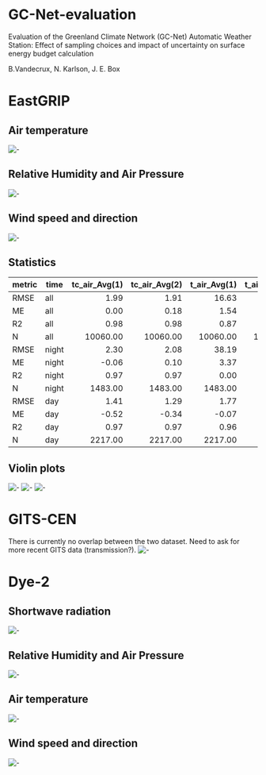 # GC-Net-evaluation

Evaluation of the Greenland Climate Network (GC-Net) Automatic Weather Station: 
Effect of sampling choices and impact of uncertainty on surface energy budget calculation

B.Vandecrux, N. Karlson, J. E. Box

 

# EastGRIP
## Air temperature
![-](Output/EGP_temp.png)
## Relative Humidity and Air Pressure
![-](Output/EGP_rh_pres.png)
## Wind speed and direction
![-](Output/EGP_wind.png)
## Statistics
|metric|time |tc_air_Avg(1)|tc_air_Avg(2)|t_air_Avg(1)|t_air_Avg(2)|rh_Avg(1)|rh_Avg(2)|SpecificHumidity(g/kg)|pressure_Avg|U_Avg(1)|U_Avg(2)|Dir_Avg(1)|Dir_Avg(2)|
|------|-----|------------:|------------:|-----------:|-----------:|--------:|--------:|---------------------:|-----------:|-------:|-------:|---------:|---------:|
|RMSE  |all  |         1.99|         1.91|       16.63|       16.89|    35.26|    51.49|                  0.01|        4.62|    2.10|    0.97|   1397.31|   1337.06|
|ME    |all  |         0.00|         0.18|        1.54|        1.80|    -4.77|    -6.33|                  0.10|       -0.15|   -0.40|    0.04|    -17.08|    -17.76|
|R2    |all  |         0.98|         0.98|        0.87|        0.87|     0.67|     0.50|                  0.97|        0.96|    0.59|    0.81|      0.29|      0.35|
|N     |all  |     10060.00|     10060.00|    10060.00|    10060.00| 10060.00| 10060.00|              10060.00|    10060.00|10060.00|10060.00|  10060.00|  10060.00|
|RMSE  |night|         2.30|         2.08|       38.19|       38.03|    41.52|    50.64|                  0.00|        3.47|    3.01|    1.34|    947.46|    949.96|
|ME    |night|        -0.06|         0.10|        3.37|        3.46|    -5.98|    -6.73|                  0.05|        0.47|   -0.51|   -0.02|    -18.13|    -17.75|
|R2    |night|         0.97|         0.97|        0.00|        0.01|     0.59|     0.50|                  0.91|        0.96|    0.48|    0.77|      0.55|      0.54|
|N     |night|      1483.00|      1483.00|     1483.00|     1483.00|  1483.00|  1483.00|               1483.00|     1483.00| 1483.00| 1483.00|   1483.00|   1483.00|
|RMSE  |day  |         1.41|         1.29|        1.77|        2.33|    33.41|    60.18|                  0.02|       10.42|    1.20|    0.62|   1858.82|   1799.55|
|ME    |day  |        -0.52|        -0.34|       -0.07|        0.42|    -2.84|    -5.96|                  0.15|       -0.74|   -0.25|    0.08|    -15.97|    -17.42|
|R2    |day  |         0.97|         0.97|        0.96|        0.95|     0.03|    -0.42|                  0.96|        0.77|    0.69|    0.84|      0.17|      0.25|
|N     |day  |      2217.00|      2217.00|     2217.00|     2217.00|  2217.00|  2217.00|               2217.00|     2217.00| 2217.00| 2217.00|   2217.00|   2217.00|


## Violin plots
![-](Output/EGP_temp_violin.png)
![-](Output/EGP_rh_pres_violin.png)
![-](Output/EGP_wind_violin.png)



# GITS-CEN

There is currently no overlap between the two dataset.
Need to ask for more recent GITS data (transmission?).
![-](Output/GITS_CEN_temp.png)

# Dye-2
## Shortwave radiation
![-](Output/dye-2_SWrad.png)
## Relative Humidity and Air Pressure
![-](Output/dye-2_rh_pres.png)
## Air temperature
![-](Output/dye-2_temp.png)
## Wind speed and direction
![-](Output/dye-2_wind.png)

